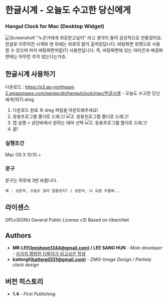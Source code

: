 # 한글시계 - 오늘도 수고한 당신에게
### Hangul Clock for Mac (Desktop Widget)
![Screenshot!](https://raw.githubusercontent.com/dsa28s/mac-hanguldesktop-clock/master/screenshot/%E1%84%89%E1%85%B3%E1%84%8F%E1%85%B3%E1%84%85%E1%85%B5%E1%86%AB%E1%84%89%E1%85%A3%E1%86%BA%202017-02-08%20%E1%84%8B%E1%85%A9%E1%84%92%E1%85%AE%205.01.24.png)
"누군가에게 위로받고싶어" 라고 생각이 들어 감성적으로 만들었어요.
한글로 이루어진 시계와 맨 위에는 위로의 말이 출력된답니다. 
바탕화면 위젯으로 사용할 수 있으며 마치 바탕화면처럼(?) 사용한답니다. 
즉, 바탕화면에 있는 아이콘과 배경화면에는 아무런 주지 않는다는거죠.

## 한글시계 사용하기
다운로드 : https://s3.ap-northeast-2.amazonaws.com/sangscdn/hangulclock/mac/한글시계 - 오늘도 수고한 당신에게(157).dmg

1. 다운로드 완료 후 dmg 파일을 마운트해주세요!
2. 응용프로그램 폴더로 드래그!
![2. 응용프로그램 폴더로 드래그!](https://raw.githubusercontent.com/dsa28s/mac-hanguldesktop-clock/master/screenshot/%E1%84%89%E1%85%B3%E1%84%8F%E1%85%B3%E1%84%85%E1%85%B5%E1%86%AB%E1%84%89%E1%85%A3%E1%86%BA%202017-02-08%20%E1%84%8B%E1%85%A9%E1%84%92%E1%85%AE%203.30.25.png)
3. 앱 실행 > 상단바에서 원하는 테마 선택
![2. 응용프로그램 폴더로 드래그!](https://raw.githubusercontent.com/dsa28s/mac-hanguldesktop-clock/master/screenshot/%E1%84%89%E1%85%B3%E1%84%8F%E1%85%B3%E1%84%85%E1%85%B5%E1%86%AB%E1%84%89%E1%85%A3%E1%86%BA%202017-02-08%20%E1%84%8B%E1%85%A9%E1%84%92%E1%85%AE%203.33.34.png)
4. 끝!

### 실행조건
Mac OS X 10.10 +

### 문구
문구는 하루에 3번 바뀝니다.
```
예 : 상훈아, 오늘도 많이 힘들었지? / 상훈아, 나 요즘 우울해...
```

## 라이센스
GPLv3(GNU General Public License v3)
Based on Uberchlet

## Authors
* **MR.LEE(leeshoon1344@gmail.com) / LEE SANG HUN** - *Main developer* - [지극히 평범한 다발자가 되고싶은 학생](https://github.com/dsa28s)
* **kattergil(kattergil331@gmail.com)** - *DMG-Image Design / Partialy clock design*

## 버전 히스토리
* **1.4** - *First Publishing*
